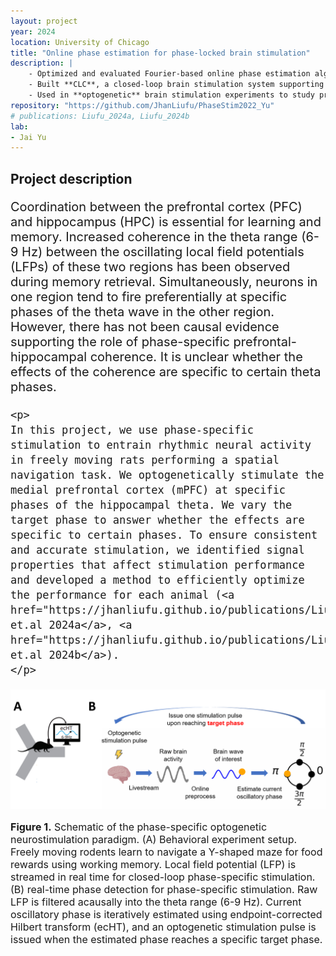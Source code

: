 ```yaml
---
layout: project
year: 2024
location: University of Chicago
title: "Online phase estimation for phase-locked brain stimulation"
description: |
    - Optimized and evaluated Fourier-based online phase estimation algorithms
    - Built **CLC**, a closed-loop brain stimulation system supporting multiple Fourier-based phase estimators
    - Used in **optogenetic** brain stimulation experiments to study prefrontal-hippocampal coordination
repository: "https://github.com/JhanLiufu/PhaseStim2022_Yu"
# publications: Liufu_2024a, Liufu_2024b
lab: 
- Jai Yu
---
```

## Project description
<div style="font-size: 20px;">
    <p>
    Coordination between the prefrontal cortex (PFC) and hippocampus (HPC) is essential for learning and memory. Increased coherence in the theta range (6-9 Hz) between the oscillating local field potentials (LFPs) of these two regions has been observed during memory retrieval. Simultaneously, neurons in one region tend to fire preferentially at specific phases of the theta wave in the other region. However, there has not been causal evidence supporting the role of phase-specific prefrontal-hippocampal coherence. It is unclear whether the effects of the coherence are specific to certain theta phases. 
    </p>

    <p>
    In this project, we use phase-specific stimulation to entrain rhythmic neural activity in freely moving rats performing a spatial navigation task. We optogenetically stimulate the medial prefrontal cortex (mPFC) at specific phases of the hippocampal theta. We vary the target phase to answer whether the effects are specific to certain phases. To ensure consistent and accurate stimulation, we identified signal properties that affect stimulation performance and developed a method to efficiently optimize the performance for each animal (<a href="https://jhanliufu.github.io/publications/Liufu_2024a.html">Liufu et.al 2024a</a>, <a href="https://jhanliufu.github.io/publications/Liufu_2024b.html">Liufu et.al 2024b</a>).
    </p>
</div>

<div align="center">
    <img src="/assets/images/CLC_graphical_abstract.png" alt="Example Image" width="800"/>
    <p style="text-align: left; font-size: 16px;">
        <strong>Figure 1.</strong> Schematic of the phase-specific optogenetic neurostimulation paradigm. (A) Behavioral experiment setup. Freely moving rodents learn to navigate a Y-shaped maze for food rewards using working memory. Local field potential (LFP) is streamed in real time for closed-loop phase-specific stimulation. (B) real-time phase detection for phase-specific stimulation. Raw LFP is filtered acausally into the theta range (6-9 Hz). Current oscillatory phase is iteratively estimated using endpoint-corrected Hilbert transform (ecHT), and an optogenetic stimulation pulse is issued when the estimated phase reaches a specific target phase.
    </p>
<div>
